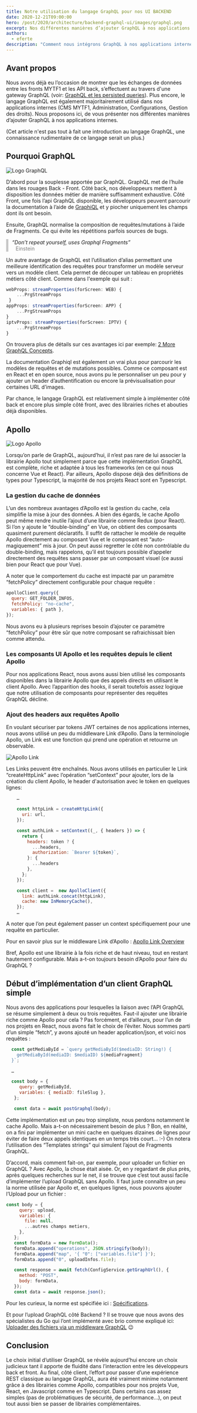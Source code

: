 ```yaml
---
title: Notre utilisation du langage GraphQL pour nos UI BACKEND
date: 2020-12-21T09:00:00
hero: /post/2020/architecture/backend-graphql-ui/images/graphql.png
excerpt: Nos différentes manières d’ajouter GraphQL à nos applications internes
authors:
  - eferte
description: "Comment nous intégrons GraphQL à nos applications internes"
---
```


## Avant propos

Nous avons déjà eu l’occasion de montrer que les échanges de données entre les fronts MYTF1 et les API back, s’effectuent au travers d'une gateway GraphQL (voir: [GraphQL et les persisted queries](https://tech.tf1.fr/post/2020/architecture/graphql-and-persisted-queries/)). Plus encore, le langage GraphQL est également majoritairement utilisé dans nos applications internes (CMS MYTF1, Administration, Configurations, Gestion des droits). Nous proposons ici, de vous présenter nos différentes manières d’ajouter GraphQL à nos applications internes.

(Cet article n'est pas tout à fait une introduction au langage GraphQL, une connaissance rudimentaire de ce langage serait un plus.)

## Pourquoi GraphQL


![Logo GraphQL](images/graphql.png "GraphQL")

D’abord pour la souplesse apportée par GraphQL. GraphQL met de l’huile dans les rouages Back - Front. Côté back, nos développeurs mettent à disposition les données métier de manière suffisamment exhaustive. Côté Front, une fois l’api GraphQL disponible, les développeurs peuvent parcourir la documentation à l’aide de [GraphiQL](https://github.com/graphql/graphiql) et y piocher uniquement les champs dont ils ont besoin.

Ensuite, GraphQL normalise la composition de requêtes/mutations à l’aide de Fragments. Ce qui évite les répétitions parfois sources de bugs.

<p style="border-left:#c7c7c7 6px solid;padding-left:10px"><span style="font-style:italic">“Don’t repeat yourself, uses Graphql Fragments”</span><br />
<span style="color:grey;margin-left:10px">Einstein</span>
</p>

Un autre avantage de GraphQL est l’utilisation d’alias permettant une meilleure identification des requêtes pour transformer un modèle serveur vers un modèle client. Cela permet de découper un tableau en propriétés métiers côté client. Comme dans l'exemple qui suit :

```javascript
webProps: streamProperties(forScreen: WEB) {
    ...PrgStreamProps
 }
appProps: streamProperties(forScreen: APP) {
    ...PrgStreamProps
}
iptvProps: streamProperties(forScreen: IPTV) {
    ...PrgStreamProps
}
```

On trouvera plus de détails sur ces avantages ici par exemple: [2 More GraphQL Concepts](https://www.howtographql.com/advanced/2-more-graphql-concepts/).

La documentation Graphiql est également un vrai plus pour parcourir les modèles de requêtes et de mutations possibles. Comme ce composant est en React et en open source, nous avons pu le personnaliser un peu pour y ajouter un header d’authentification ou encore la prévisualisation pour certaines URL d’images.

Par chance, le langage GraphQL est relativement simple à implémenter côté back et encore plus simple côté front, avec des librairies riches et abouties déjà disponibles.

## Apollo

![Logo Apollo](images/apollo.png "Apollo")

Lorsqu’on parle de GraphQL, aujourd’hui, il n’est pas rare de lui associer la librairie Apollo tout simplement parce que cette implémentation GraphQL est complète, riche et adaptée à tous les frameworks (en ce qui nous concerne Vue et React). Par ailleurs, Apollo dispose déjà des définitions de types pour Typescript, la majorité de nos projets React sont en Typescript.

### La gestion du cache de données

L’un des nombreux avantages d’Apollo est la gestion du cache, cela simplifie la mise à jour des données. A bien des égards, le cache Apollo peut même rendre inutile l’ajout d’une librairie comme Redux (pour React). Si l’on y ajoute le “double-binding” en Vue, on obtient des composants quasiment purement déclaratifs. Il suffit de rattacher le modèle de requête Apollo directement au composant Vue et le composant est “auto-magiquement” mis à jour. On peut aussi regretter le côté non contrôlable du double-binding, mais rappelons, qu’il est toujours possible d’appeler directement des requêtes sans passer par un composant visuel (ce aussi bien pour React que pour Vue).

A noter que le comportement du cache est impacté par un paramètre “fetchPolicy” directement configurable pour chaque requête :

```javascript
apolloClient.query({
  query: GET_FOLDER_INFOS,
  fetchPolicy: "no-cache",
  variables: { path },
});
```

Nous avons eu à plusieurs reprises besoin d’ajouter ce paramètre “fetchPolicy” pour être sûr que notre composant se rafraichissait bien comme attendu.

### Les composants UI Apollo et les requêtes depuis le client Apollo

Pour nos applications React, nous avons aussi bien utilisé les composants disponibles dans la librairie Apollo que des appels directs en utilisant le client Apollo. Avec l’apparition des hooks, il serait toutefois assez logique que notre utilisation de composants pour représenter des requêtes GraphQL décline.

### Ajout des headers aux requêtes Apollo

En voulant sécuriser par tokens JWT certaines de nos applications internes, nous avons utilisé un peu du middleware Link d’Apollo. Dans la terminologie Apollo, un Link est une fonction qui prend une opération et retourne un observable.

![Apollo Link](images/apollo-link.png "Apollo Link")

Les Links peuvent être enchaînés. Nous avons utilisés en particulier le Link “createHttpLink” avec l’opération “setContext” pour ajouter, lors de la création du client Apollo, le header d'autorisation avec le token en quelques lignes:

```javascript
    …

    const httpLink = createHttpLink({
      uri: url,
    });

    const authLink = setContext((_, { headers }) => {
      return {
        headers: token ? {
          ...headers,
          authorization: `Bearer ${token}`,
        }: {
          ...headers
        },
      };
    });

    const client =  new ApolloClient({
      link: authLink.concat(httpLink),
      cache: new InMemoryCache(),
    });
    …
```

A noter que l’on peut également passer un context spécifiquement pour une requête en particulier.

Pour en savoir plus sur le middleware Link d’Apollo : [Apollo Link Overview](https://www.apollographql.com/docs/link/overview/)

Bref, Apollo est une librairie à la fois riche et de haut niveau, tout en restant hautement configurable. Mais a-t-on toujours besoin d’Apollo pour faire du GraphQL ?

## Début d’implémentation d’un client GraphQL simple

Nous avons des applications pour lesquelles la liaison avec l’API GraphQL se résume simplement à deux ou trois requêtes. Faut-il ajouter une librairie riche comme Apollo pour cela ? Pas forcément, et d’ailleurs, pour l’un de nos projets en React, nous avons fait le choix de l’éviter. Nous sommes parti d’un simple “fetch”, y avons ajouté un header application/json, et voici nos requêtes :

```javascript
  const getMediaById = `query getMediaById($mediaID: String!) {
    getMediaById(mediaID: $mediaID) ${mediaFragment}
  }`;

  …

  const body = {
     query: getMediaById,
     variables: { mediaID: fileSlug },
   };

   const data = await postGraphql(body);
```

Cette implémentation est un peu trop simpliste, nous perdons notamment le cache Apollo. Mais a-t-on nécessairement besoin de plus ? Bon, en réalité, on a fini par implémenter un mini cache en quelques dizaines de lignes pour éviter de faire deux appels identiques en un temps très court… :-) On notera l’utilisation des “Templates strings” qui simulent l’ajout de Fragments GraphQL.

D’accord, mais comment fait-on, par exemple, pour uploader un fichier en GraphQL ? Avec Apollo, la chose était aisée. Or, en y regardant de plus près, après quelques recherches sur le net, il se trouve que c’est tout aussi facile d’implémenter l’upload GraphQL sans Apollo. Il faut juste connaître un peu la norme utilisée par Apollo et, en quelques lignes, nous pouvons ajouter l’Upload pour un fichier :

```javascript
const body = {
     query: upload,
     variables: {
       file: null,
       ...autres champs metiers,
     },
   };
   const formData = new FormData();
   formData.append("operations", JSON.stringify(body));
   formData.append("map", '{ "0": ["variables.file"] }');
   formData.append("0", uploadInfos.file);

   const response = await fetch(ConfigService.getGraphUrl(), {
     method: "POST",
     body: formData,
   });
   const data = await response.json();
```

Pour les curieux, la norme est spécifiée ici : [Spécifications](https://github.com/jaydenseric/graphql-multipart-request-spec).

Et pour l’upload GraphQL côté Backend ? Il se trouve que nous avons des spécialistes du Go qui l’ont implémenté avec brio comme expliqué ici: [Uploader des fichiers via un middleware GraphQL](https://vincent.composieux.fr/article/uploader-des-fichiers-via-un-middleware-graphql) 😉

## Conclusion

Le choix initial d’utiliser GraphQL se révèle aujourd’hui encore un choix judicieux tant il apporte de fluidité dans l’interaction entre les développeurs back et front. Au final, côté client, l’effort pour passer d’une expérience REST classique au langage GraphQL, aura été vraiment minime notamment grâce à des librairies comme Apollo, compatibles pour nos projets Vue, React, en Javascript comme en Typescript. Dans certains cas assez simples (pas de problématiques de sécurité, de performance...), on peut tout aussi bien se passer de librairies complémentaires.
